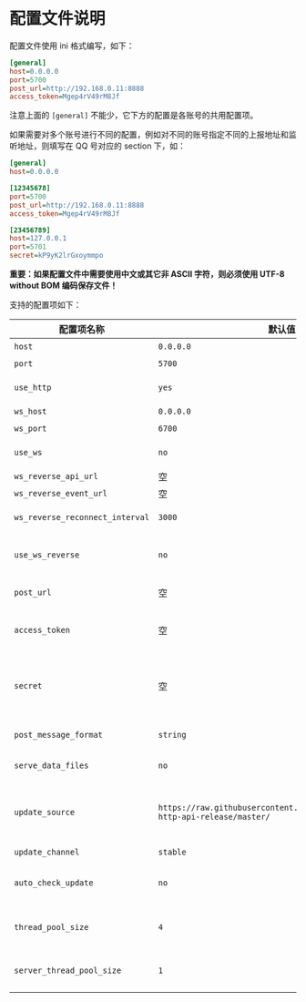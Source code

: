 # 配置文件说明

配置文件使用 ini 格式编写，如下：

```ini
[general]
host=0.0.0.0
port=5700
post_url=http://192.168.0.11:8888
access_token=Mgep4rV49rM8Jf
```

注意上面的 `[general]` 不能少，它下方的配置是各账号的共用配置项。

如果需要对多个账号进行不同的配置，例如对不同的账号指定不同的上报地址和监听地址，则填写在 QQ 号对应的 section 下，如：

```ini
[general]
host=0.0.0.0

[12345678]
port=5700
post_url=http://192.168.0.11:8888
access_token=Mgep4rV49rM8Jf

[23456789]
host=127.0.0.1
port=5701
secret=kP9yK2lrGxoymmpo
```

**重要：如果配置文件中需要使用中文或其它非 ASCII 字符，则必须使用 UTF-8 without BOM 编码保存文件！**

支持的配置项如下：

| 配置项名称 | 默认值 | 说明 |
| -------- | ------ | --- |
| `host` | `0.0.0.0` | HTTP 服务器监听的 IP |
| `port` | `5700` | HTTP 服务器监听的端口 |
| `use_http` | `yes` | 是否开启 HTTP 接口，即通过 HTTP 调用 API，见 [通信方式的第一种](/CommunicationMethods#插件作为-http-服务端) |
| `ws_host` | `0.0.0.0` | WebSocket 服务器监听的 IP |
| `ws_port` | `6700` | WebSocket 服务器监听的端口 |
| `use_ws` | `no` | 是否开启 WebSocket 服务器，可用于调用 API 和推送事件，见 [通信方式的第二种](/CommunicationMethods#插件作为-websocket-服务端) |
| `ws_reverse_api_url` | 空 | 反向 WebSocket API 地址 |
| `ws_reverse_event_url` | 空 | 反向 WebSocket 事件上报地址 |
| `ws_reverse_reconnect_interval` | `3000` | （v3.2.3 新增）反向 WebSocket 客户端断线重连间隔，单位毫秒 |
| `use_ws_reverse` | `no` | 是否使用反向 WebSocket 服务，即插件作为 WebSocket 客户端主动连接指定的 API 和事件上报地址，见 [通信方式的第三种](/CommunicationMethods#插件作为-websocket-客户端（反向-websocket）) |
| `post_url` | 空 | 消息和事件的上报地址，通过 POST 方式请求，数据以 JSON 格式发送 |
| `access_token` | 空 | API 访问 token，如果不为空，则会在接收到请求时验证 `Authorization` 请求头是否为 `Token xxxxxxxx`，`xxxxxxxx` 为 access token |
| `secret` | 空 | 上报数据签名密钥，如果不为空，则会在 HTTP 上报时对 HTTP 正文进行 HMAC SHA1 哈希，使用 `secret` 的值作为密钥，计算出的哈希值放在上报的 `X-Signature` 请求头，例如 `X-Signature: sha1=f9ddd4863ace61e64f462d41ca311e3d2c1176e2` |
| `post_message_format` | `string` | 上报消息格式，`string` 为字符串格式，`array` 为数组格式，具体见 [消息格式](/Message) |
| `serve_data_files` | `no` | 是否提供请求 `data` 目录的文件的功能，`yes` 或 `true` 表示启用，否则不启用 |
| `update_source` | `https://raw.githubusercontent.com/richardchien/coolq-http-api-release/master/` | 更新源，默认使用 GitHub 的 [richardchien/coolq-http-api-release](https://github.com/richardchien/coolq-http-api-release) 仓库，对于酷 Q 运行在国内的情况，可以换成 `https://gitee.com/richardchien/coolq-http-api-release/raw/master/` |
| `update_channel` | `stable` | 更新通道，目前有 `stable` 和 `beta` 两个 |
| `auto_check_update` | `no` | 是否自动检查更新（每次启用插件时检查），`yes` 或 `true` 表示启用，否则不启用，不启用的情况下，仍然可以在酷 Q 应用菜单中手动检查更新 |
| `thread_pool_size` | `4` | 工作线程池大小，用于异步发送消息和一些其它小的异步任务，应根据计算机性能和实际需求适当调节，若设为 0，则使用 `CPU 核心数 * 2 + 1` |
| `server_thread_pool_size` | `1` | API 服务器线程池大小，用于异步处理请求，应根据计算机性能和实际需求适当调节，若设为 0，则使用 `CPU 核心数 * 2 + 1` |
